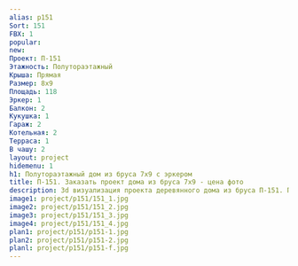 ```yaml
---
alias: p151
Sort: 151
FBX: 1
popular: 
new: 
Проект: П-151
Этажность: Полутораэтажный
Крыша: Прямая
Размер: 8х9
Площадь: 118
Эркер: 1
Балкон: 2
Кукушка: 1
Гараж: 2
Котельная: 2
Терраса: 1
В чашу: 2
layout: project
hidemenu: 1
h1: Полутораэтажный дом из бруса 7х9 с эркером
title: П-151. Заказать проект дома из бруса 7х9 - цена фото
description: 3d визуализация проекта деревянного дома из бруса П-151. Площадь 118 м2, размер 7х9. Вы можете внести любые изменения в проект.
image1: project/p151/151_1.jpg
image2: project/p151/151_2.jpg
image3: project/p151/151_3.jpg
image4: project/p151/151_4.jpg
plan1: project/p151/p151-1.jpg
plan2: project/p151/p151-2.jpg
planl: project/p151/p151-f.jpg
---
```

